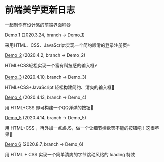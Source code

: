 # 前端美学更新日志
一起制作有设计感的前端界面吧😋

[Demo 1](https://github.com/Unicorn-NightFury/Front-end-aesthetics/tree/Demo_1)  (2020.3.24, branch -> Demo_1)

采用HTML、CSS、JavaScript实现一个简约顺滑的登录注册页💦



[Demo_2](https://github.com/Unicorn-NightFury/Front-end-aesthetics/tree/Demo_2) (2020.4.2, branch -> Demo_2)

HTML+CSS轻松实现一个富有科技感的输入框⚡



[Demo_3](https://github.com/Unicorn-NightFury/Front-end-aesthetics/tree/Demo_3) (2020.4.10, branch -> Demo_3)

HTML+CSS+JavaScript 轻松构建简约、清爽的输入框🍉



[Demo_4](https://github.com/Unicorn-NightFury/Front-end-aesthetics/tree/Demo_4) (2020.4.13, branch -> Demo_4)

用 HTML+CSS 即可构建一个QQ弹弹的按钮🧊



[Demo_5](https://github.com/Unicorn-NightFury/Front-end-aesthetics/tree/Demo_5) (2020.4.14, branch -> Demo_5)

用 HTML+CSS ，再外加一点点JS，做一个让细节控欲罢不能的按钮吧！这很苹果🍎

[Demo 6](https://github.com/Unicorn-NightFury/Front-end-aesthetics/tree/Demo_6) (2020.8.7,  branch -> Demo_6)

用 HTML + CSS 实现一个简单清爽的字节跳动风格的 loading 特效